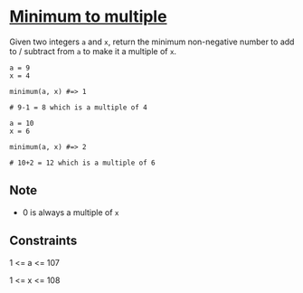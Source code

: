 # [Minimum to multiple](https://www.codewars.com/kata/5e030f77cec18900322c535d)

Given two integers `a` and `x`, return the minimum non-negative number to add to / subtract from `a` to make it a multiple of `x`.

```
a = 9
x = 4

minimum(a, x) #=> 1

# 9-1 = 8 which is a multiple of 4
```

```
a = 10
x = 6

minimum(a, x) #=> 2

# 10+2 = 12 which is a multiple of 6
```

## Note

* 0 is always a multiple of `x`

## Constraints

1 <= a <= 107

1 <= x <= 108